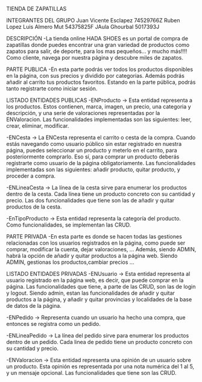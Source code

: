 TIENDA DE ZAPATILLAS

INTEGRANTES DEL GRUPO
Juan Vicente Esclapez 74529766Z
Ruben Lopez 
Luis Almero Mut 54375825F 
JAula Ghourbal 5017393J

DESCRIPCIÓN
-La tienda online HADA SHOES es un portal de compra de zapatillas donde puedes encontrar una gran variedad de productos como zapatos para salir, de deporte, para los mas pequeños... y mucho más!!!! Como cliente, navega por nuestra página y descubre miles de zapatos.

PARTE PUBLICA
-En esta parte podrás ver todos los productos disponibles en la página, con sus precios y dividido por categorias. Además podrás añadir al carrito tus productos favoritos. Estando en la parte pública, podrás tanto registrarte como iniciar sesión.

LISTADO ENTIDADES PUBLICAS
-ENProducto -> Esta entidad representa a los productos. Estos contienen, marca, imagen, un precio, una categoria y descripción, y una serie de valoraciones representadas por la ENValoracion. Las funcionalidades implementadas son las siguientes: leer, crear, eliminar, modificar.

-ENCesta -> La ENCesta representa el carrito o cesta de la compra. Cuando estás navegando como usuario público sin estar registrado en nuestra página, puedes seleccionar un producto y meterlo en el carrito, para posteriormente comprarlo. Eso sí, para comprar un producto deberás registrarte como usuario de la página obligatoriamente. Las funcionalidades implementadas son las siguientes: añadir producto, quitar producto, y proceder a compra.

-ENLineaCesta -> La línea de la cesta sirve para enumerar los productos dentro de la cesta. Cada línea tiene un producto concreto con su cantidad y precio. Las dos funcionalidades que tiene son las de añadir y quitar productos de la cesta.

-EnTipoProducto -> Esta entidad representa la categoría del producto. Como funcionalidades, se implementan las CRUD.

PARTE PRIVADA
-En esta parte es donde se hacen todas las gestiones relacionadas con los usuarios registrados en la página, como puede ser comprar, modificar la cuenta, dejar valoraciones, ... Además, siendo ADMIN, habrá la opción de añadir y quitar productos a la página web. Siendo ADMIN, gestionas los productos,cambiar precios ...

LISTADO ENTIDADES PRIVADAS
-ENUsuario -> Esta entidad representa al usuario registrado en la página web, es decir, que puede comprar en la página. Las funcionalidades que tiene, a parte de las CRUD, son las de login y logout. Siendo admin, estan las funcionalidades de añadir y quitar productos a la página, y añadir y quitar provincias y localidades de la base de datos de la página.

-ENPedido -> Representa cuando un usuario ha hecho una compra, que entonces se registra como un pedido.

-ENLineaPedido -> La línea del pedido sirve para enumerar los productos dentro de un pedido. Cada linea de pedido tiene un producto concreto con su cantidad y precio.

-ENValoracion -> Esta entidad representa una opinión de un usuario sobre un producto. Esta opinión es representada por una nota numérica del 1 al 5, y un mensaje opcional. Las funcionalidades que tiene son las CRUD.
